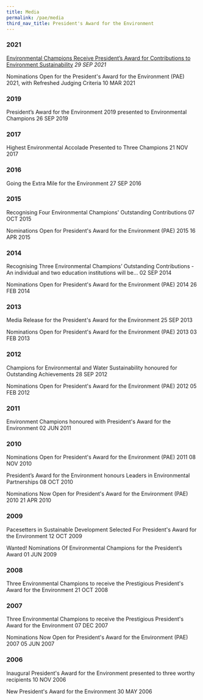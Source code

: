```yaml
---
title: Media
permalink: /pae/media
third_nav_title: President's Award for the Environment
---
```


### 2021

[Environmental Champions Receive President’s Award for Contributions to Environment Sustainability](/files/media-release-on-the-pae-2021.pdf) *29 SEP 2021*

Nominations Open for the President's Award for the Environment (PAE) 2021, with Refreshed Judging Criteria
10 MAR 2021

### 2019

President’s Award for the Environment 2019 presented to Environmental Champions
26 SEP 2019

### 2017

Highest Environmental Accolade Presented to Three Champions
21 NOV 2017

### 2016
Going the Extra Mile for the Environment
27 SEP 2016

### 2015
Recognising Four Environmental Champions' Outstanding Contributions
07 OCT 2015

Nominations Open for President's Award for the Environment (PAE) 2015
16 APR 2015

### 2014
Recognising Three Environmental Champions’ Outstanding Contributions - An individual and two education institutions will be...
02 SEP 2014

Nominations Open for President's Award for the Environment (PAE) 2014
26 FEB 2014

### 2013

Media Release for the President's Award for the Environment
25 SEP 2013

Nominations Open for President's Award for the Environment (PAE) 2013
03 FEB 2013

### 2012

Champions for Environmental and Water Sustainability honoured for Outstanding Achievements
28 SEP 2012

Nominations Open for President's Award for the Environment (PAE) 2012
05 FEB 2012

### 2011

Environment Champions honoured with President's Award for the Environment
02 JUN 2011

### 2010

Nominations Open for President's Award for the Environment (PAE) 2011
08 NOV 2010

President’s Award for the Environment honours Leaders in Environmental Partnerships
08 OCT 2010

Nominations Now Open for President's Award for the Environment (PAE) 2010
21 APR 2010

### 2009

Pacesetters in Sustainable Development Selected For President's Award for the Environment
12 OCT 2009

Wanted! Nominations Of Environmental Champions for the President’s Award
01 JUN 2009

### 2008

Three Environmental Champions to receive the Prestigious President's Award for the Environment
21 OCT 2008

### 2007

Three Environmental Champions to receive the Prestigious President's Award for the Environment
07 DEC 2007

Nominations Now Open for President's Award for the Environment (PAE) 2007
05 JUN 2007

### 2006

Inaugural President's Award for the Environment presented to three worthy recipients
10 NOV 2006

New President's Award for the Environment
30 MAY 2006
